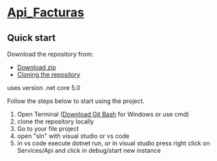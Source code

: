 # [Api_Facturas](https://github.com/andfe008/Api_Factura/tree/master)


## Quick start
Download the repository from:

- [Download zip](https://github.com/andfe008/Api_Factura/archive/refs/heads/master.zip)
- [Cloning the repository](https://github.com/andfe008/Api_Factura/tree/master)

uses version .net core 5.0

Follow the steps below to start using the project.

1. Open Terminal ([Download Git Bash](https://gitforwindows.org/) for Windows or use cmd)
2. clone the repository locally
3. Go to your file project
4. open "sln" with visual studio or vs code
5. in vs code execute dotnet run, or in visual studio press right click on Services/Api  and click in debug/start new instance
